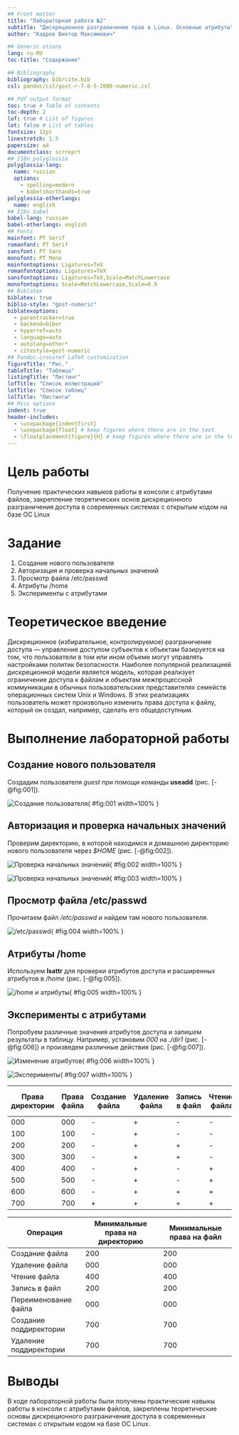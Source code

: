```yaml
---
## Front matter
title: "Лабораторная работа №2"
subtitle: "Дискреционное разграничение прав в Linux. Основные атрибуты"
author: "Кадров Виктор Максимович"

## Generic otions
lang: ru-RU
toc-title: "Содержание"

## Bibliography
bibliography: bib/cite.bib
csl: pandoc/csl/gost-r-7-0-5-2008-numeric.csl

## Pdf output format
toc: true # Table of contents
toc-depth: 2
lof: true # List of figures
lot: false # List of tables
fontsize: 12pt
linestretch: 1.5
papersize: a4
documentclass: scrreprt
## I18n polyglossia
polyglossia-lang:
  name: russian
  options:
	- spelling=modern
	- babelshorthands=true
polyglossia-otherlangs:
  name: english
## I18n babel
babel-lang: russian
babel-otherlangs: english
## Fonts
mainfont: PT Serif
romanfont: PT Serif
sansfont: PT Sans
monofont: PT Mono
mainfontoptions: Ligatures=TeX
romanfontoptions: Ligatures=TeX
sansfontoptions: Ligatures=TeX,Scale=MatchLowercase
monofontoptions: Scale=MatchLowercase,Scale=0.9
## Biblatex
biblatex: true
biblio-style: "gost-numeric"
biblatexoptions:
  - parentracker=true
  - backend=biber
  - hyperref=auto
  - language=auto
  - autolang=other*
  - citestyle=gost-numeric
## Pandoc-crossref LaTeX customization
figureTitle: "Рис."
tableTitle: "Таблица"
listingTitle: "Листинг"
lofTitle: "Список иллюстраций"
lotTitle: "Список таблиц"
lolTitle: "Листинги"
## Misc options
indent: true
header-includes:
  - \usepackage{indentfirst}
  - \usepackage{float} # keep figures where there are in the text
  - \floatplacement{figure}{H} # keep figures where there are in the text
---
```


# Цель работы

Получение практических навыков работы в консоли с атрибутами файлов, закрепление теоретических основ дискреционного разграничения доступа в современных системах с открытым кодом на базе ОС Linux

# Задание

1. Создание нового пользователя
2. Авторизация и проверка начальных значений
3. Просмотр файла /etc/passwd
4. Атрибуты /home
5. Эксперименты с атрибутами

# Теоретическое введение

Дискреционное (избирательное, контролируемое) разграничение доступа — управление доступом субъектов к объектам базируется на том, что пользователи в том или ином объеме могут управлять настройками политик безопасности. Наиболее популярной реализацией дискреционной модели является модель, которая реализует ограничение доступа к файлам и объектам межпроцессной коммуникации в обычных пользовательских представителях семейств операционных систем Unix и Windows. В этих реализациях пользователь может произвольно изменить права доступа к файлу, который он создал, например, сделать его общедоступным.

# Выполнение лабораторной работы

## Создание нового пользователя

Создадим пользователя *guest* при помощи команды **useadd** (рис. [-@fig:001]).

![Создание пользователя](image/lab-02-01.png){ #fig:001 width=100% }

## Авторизация и проверка начальных значений
Проверим директорию, в которой находимся и домашнюю директорию нового пользователя через *$HOME* (рис. [-@fig:002]).

![Проверка начальных значений](image/lab-02-02.png){ #fig:002 width=100% }

![Проверка начальных значений](image/lab-02-03.png){ #fig:003 width=100% }


## Просмотр файла /etc/passwd

Прочитаем файл */etc/passwd* и найдем там нового пользователя.

![/etc/passwd](image/lab-02-04.png){ #fig:004 width=100% }

## Атрибуты /home

Используем **lsattr** для проверки атрибутов доступа и расширенных атрибутов в */home* (рис. [-@fig:005]).

![/home и атрибуты](image/lab-02-05.png){ #fig:005 width=100% }


## Эксперименты с атрибутами

Попробуем различные значения атрибутов доступа и запишем результаты в таблицу. Например, установим *000* на *./dir1* (рис. [-@fig:006]) и произведем различные действия (рис. [-@fig:007]).

![Изменение атрибутов](image/lab-02-06.png){ #fig:006 width=100% }

![Эксперименты](image/lab-02-07.png){ #fig:007 width=100% }

|Права директории|Права файла | Создание файла | Удаление файла| Запись в файл | Чтение файла| Смена директории  | Просмотр файлов в директории |  Переименование файла | Смена атрибутов файла |
|-|-|-|-|-|-|-|-|-|-|
|000|000|-|+|-|-|-|-|+|+|
|100|100|-|+|-|-|-|+|+|+|
|200|200|-|+|+|-|-|-|+|+|
|300|300|-|+|+|-|+|-|+|+|
|400|400|-|+|-|+|-|+|+|+|
|500|500|-|+|-|+|+|+|+|+|
|600|600|-|+|+|+|-|+|+|+|
|700|700|+|+|+|+|+|+|+|+|

|Операция| Минимальные права на директорию | Минимальные права на файл|
|-|-|-|
|Создание файла|200|200|
|Удаление файла|000|000|
|Чтение файла|400|400|
|Запись в файл|200|200|
|Переименование файла|000|000|
|Создание поддиректории|700|700|
|Удаление поддиректории|700|700|

# Выводы

В ходе лабораторной работы были получены практические навыкы работы в консоли с атрибутами файлов, закреплены теоретические основы дискреционного разграничения доступа в современных системах с открытым кодом на базе ОС Linux.